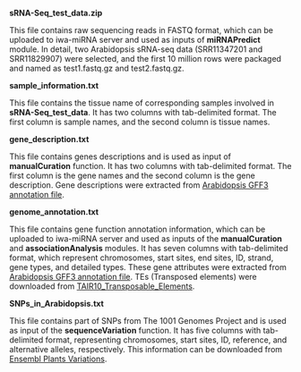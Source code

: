 **sRNA-Seq_test_data.zip**

This file contains raw sequencing reads in FASTQ format, which can be uploaded to iwa-miRNA server and used as inputs of **miRNAPredict** module. In detail, two Arabidopsis sRNA-seq data (SRR11347201 and SRR11829907) were selected, and the first 10 million rows were packaged and named as test1.fastq.gz and test2.fastq.gz.

**sample_information.txt**

This file contains the tissue name of corresponding samples involved in **sRNA-Seq_test_data**. It has two columns with tab-delimited format. The first column is sample names, and the second column is tissue names.

**gene_description.txt**

This file contains genes descriptions and is used as input of **manualCuration** function. It has two columns with tab-delimited format. The first column is the gene names and the second column is the gene description. Gene descriptions were extracted from [Arabidopsis GFF3 annotation file](ftp://ftp.ensemblgenomes.org/pub/plants/release-47/gff3/arabidopsis_thaliana/Arabidopsis_thaliana.TAIR10.47.gff3.gz).

**genome_annotation.txt**

This file contains gene function annotation information, which can be uploaded to iwa-miRNA server and used as inputs of the **manualCuration** and **associationAnalysis** modules. It has seven columns with tab-delimited format, which represent chromosomes, start sites, end sites, ID, strand, gene types, and detailed types. These gene attributes were extracted from [Arabidopsis GFF3 annotation file](ftp://ftp.ensemblgenomes.org/pub/plants/release-47/gff3/arabidopsis_thaliana/Arabidopsis_thaliana.TAIR10.47.gff3.gz). TEs (Transposed elements) were downloaded from [TAIR10_Transposable_Elements](https://www.arabidopsis.org/download_files/Genes/TAIR10_genome_release/TAIR10_transposable_elements/TAIR10_Transposable_Elements.txt).

**SNPs_in_Arabidopsis.txt**

This file contains part of SNPs from The 1001 Genomes Project and is used as input of the **sequenceVariation** function. It has five columns with tab-delimited format, representing chromosomes, start sites, ID, reference, and alternative alleles, respectively. This information can be downloaded from [Ensembl Plants Variations](https://plants.ensembl.org/biomart/martview).